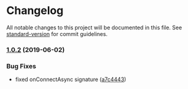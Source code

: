 # Changelog

All notable changes to this project will be documented in this file. See [standard-version](https://github.com/conventional-changelog/standard-version) for commit guidelines.

### [1.0.2](https://github.com/SyedNaqiRizvi/tedious-async/compare/v1.0.1...v1.0.2) (2019-06-02)


### Bug Fixes

* fixed onConnectAsync signature ([a7c4443](https://github.com/SyedNaqiRizvi/tedious-async/commit/a7c4443))
